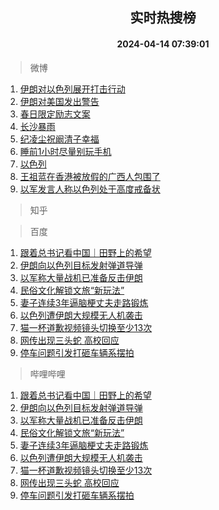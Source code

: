<div align="center"><h2>实时热搜榜</h2><h4>2024-04-14 07:39:01</h4></div>

> 微博  

1. [伊朗对以色列展开打击行动](https://s.weibo.com/weibo?q=%23%E4%BC%8A%E6%9C%97%E5%AF%B9%E4%BB%A5%E8%89%B2%E5%88%97%E5%B1%95%E5%BC%80%E6%89%93%E5%87%BB%E8%A1%8C%E5%8A%A8%23&t=31&band_rank=1&Refer=top)<br />
2. [伊朗对美国发出警告](https://s.weibo.com/weibo?q=%23%E4%BC%8A%E6%9C%97%E5%AF%B9%E7%BE%8E%E5%9B%BD%E5%8F%91%E5%87%BA%E8%AD%A6%E5%91%8A%23&t=31&band_rank=2&Refer=top)<br />
3. [春日限定励志文案](https://s.weibo.com/weibo?q=%23%E6%98%A5%E6%97%A5%E9%99%90%E5%AE%9A%E5%8A%B1%E5%BF%97%E6%96%87%E6%A1%88%23&t=31&band_rank=3&Refer=top)<br />
4. [长沙暴雨](https://s.weibo.com/weibo?q=%E9%95%BF%E6%B2%99%E6%9A%B4%E9%9B%A8&t=31&band_rank=4&Refer=top)<br />
5. [纪凌尘祝阚清子幸福](https://s.weibo.com/weibo?q=%23%E7%BA%AA%E5%87%8C%E5%B0%98%E7%A5%9D%E9%98%9A%E6%B8%85%E5%AD%90%E5%B9%B8%E7%A6%8F%23&t=31&band_rank=5&Refer=top)<br />
6. [睡前1小时尽量别玩手机](https://s.weibo.com/weibo?q=%23%E7%9D%A1%E5%89%8D1%E5%B0%8F%E6%97%B6%E5%B0%BD%E9%87%8F%E5%88%AB%E7%8E%A9%E6%89%8B%E6%9C%BA%23&t=31&band_rank=6&Refer=top)<br />
7. [以色列](https://s.weibo.com/weibo?q=%E4%BB%A5%E8%89%B2%E5%88%97&t=31&band_rank=7&Refer=top)<br />
8. [王祖蓝在香港被放假的广西人包围了](https://s.weibo.com/weibo?q=%23%E7%8E%8B%E7%A5%96%E8%93%9D%E5%9C%A8%E9%A6%99%E6%B8%AF%E8%A2%AB%E6%94%BE%E5%81%87%E7%9A%84%E5%B9%BF%E8%A5%BF%E4%BA%BA%E5%8C%85%E5%9B%B4%E4%BA%86%23&t=31&band_rank=8&Refer=top)<br />
9. [以军发言人称以色列处于高度戒备状](https://s.weibo.com/weibo?q=%23%E4%BB%A5%E5%86%9B%E5%8F%91%E8%A8%80%E4%BA%BA%E7%A7%B0%E4%BB%A5%E8%89%B2%E5%88%97%E5%A4%84%E4%BA%8E%E9%AB%98%E5%BA%A6%E6%88%92%E5%A4%87%E7%8A%B6%23&t=31&band_rank=9&Refer=top)<br />

> 知乎  


> 百度  

1. [跟着总书记看中国｜田野上的希望](https://www.baidu.com/s?wd=%E8%B7%9F%E7%9D%80%E6%80%BB%E4%B9%A6%E8%AE%B0%E7%9C%8B%E4%B8%AD%E5%9B%BD%EF%BD%9C%E7%94%B0%E9%87%8E%E4%B8%8A%E7%9A%84%E5%B8%8C%E6%9C%9B&sa=fyb_news&rsv_dl=fyb_news)<br />
2. [伊朗向以色列目标发射弹道导弹](https://www.baidu.com/s?wd=%E4%BC%8A%E6%9C%97%E5%90%91%E4%BB%A5%E8%89%B2%E5%88%97%E7%9B%AE%E6%A0%87%E5%8F%91%E5%B0%84%E5%BC%B9%E9%81%93%E5%AF%BC%E5%BC%B9&sa=fyb_news&rsv_dl=fyb_news)<br />
3. [以军称大量战机已准备反击伊朗](https://www.baidu.com/s?wd=%E4%BB%A5%E5%86%9B%E7%A7%B0%E5%A4%A7%E9%87%8F%E6%88%98%E6%9C%BA%E5%B7%B2%E5%87%86%E5%A4%87%E5%8F%8D%E5%87%BB%E4%BC%8A%E6%9C%97&sa=fyb_news&rsv_dl=fyb_news)<br />
4. [民俗文化解锁文旅“新玩法”](https://www.baidu.com/s?wd=%E6%B0%91%E4%BF%97%E6%96%87%E5%8C%96%E8%A7%A3%E9%94%81%E6%96%87%E6%97%85%E2%80%9C%E6%96%B0%E7%8E%A9%E6%B3%95%E2%80%9D&sa=fyb_news&rsv_dl=fyb_news)<br />
5. [妻子连续3年逼脑梗丈夫走路锻炼](https://www.baidu.com/s?wd=%E5%A6%BB%E5%AD%90%E8%BF%9E%E7%BB%AD3%E5%B9%B4%E9%80%BC%E8%84%91%E6%A2%97%E4%B8%88%E5%A4%AB%E8%B5%B0%E8%B7%AF%E9%94%BB%E7%82%BC&sa=fyb_news&rsv_dl=fyb_news)<br />
6. [以色列遭伊朗大规模无人机袭击](https://www.baidu.com/s?wd=%E4%BB%A5%E8%89%B2%E5%88%97%E9%81%AD%E4%BC%8A%E6%9C%97%E5%A4%A7%E8%A7%84%E6%A8%A1%E6%97%A0%E4%BA%BA%E6%9C%BA%E8%A2%AD%E5%87%BB&sa=fyb_news&rsv_dl=fyb_news)<br />
7. [猫一杯道歉视频镜头切换至少13次](https://www.baidu.com/s?wd=%E7%8C%AB%E4%B8%80%E6%9D%AF%E9%81%93%E6%AD%89%E8%A7%86%E9%A2%91%E9%95%9C%E5%A4%B4%E5%88%87%E6%8D%A2%E8%87%B3%E5%B0%9113%E6%AC%A1&sa=fyb_news&rsv_dl=fyb_news)<br />
8. [网传出现三头蛇 高校回应](https://www.baidu.com/s?wd=%E7%BD%91%E4%BC%A0%E5%87%BA%E7%8E%B0%E4%B8%89%E5%A4%B4%E8%9B%87+%E9%AB%98%E6%A0%A1%E5%9B%9E%E5%BA%94&sa=fyb_news&rsv_dl=fyb_news)<br />
9. [停车问题引发打砸车辆系摆拍](https://www.baidu.com/s?wd=%E5%81%9C%E8%BD%A6%E9%97%AE%E9%A2%98%E5%BC%95%E5%8F%91%E6%89%93%E7%A0%B8%E8%BD%A6%E8%BE%86%E7%B3%BB%E6%91%86%E6%8B%8D&sa=fyb_news&rsv_dl=fyb_news)<br />

> 哔哩哔哩  

1. [跟着总书记看中国｜田野上的希望](https://www.baidu.com/s?wd=%E8%B7%9F%E7%9D%80%E6%80%BB%E4%B9%A6%E8%AE%B0%E7%9C%8B%E4%B8%AD%E5%9B%BD%EF%BD%9C%E7%94%B0%E9%87%8E%E4%B8%8A%E7%9A%84%E5%B8%8C%E6%9C%9B&sa=fyb_news&rsv_dl=fyb_news)<br />
2. [伊朗向以色列目标发射弹道导弹](https://www.baidu.com/s?wd=%E4%BC%8A%E6%9C%97%E5%90%91%E4%BB%A5%E8%89%B2%E5%88%97%E7%9B%AE%E6%A0%87%E5%8F%91%E5%B0%84%E5%BC%B9%E9%81%93%E5%AF%BC%E5%BC%B9&sa=fyb_news&rsv_dl=fyb_news)<br />
3. [以军称大量战机已准备反击伊朗](https://www.baidu.com/s?wd=%E4%BB%A5%E5%86%9B%E7%A7%B0%E5%A4%A7%E9%87%8F%E6%88%98%E6%9C%BA%E5%B7%B2%E5%87%86%E5%A4%87%E5%8F%8D%E5%87%BB%E4%BC%8A%E6%9C%97&sa=fyb_news&rsv_dl=fyb_news)<br />
4. [民俗文化解锁文旅“新玩法”](https://www.baidu.com/s?wd=%E6%B0%91%E4%BF%97%E6%96%87%E5%8C%96%E8%A7%A3%E9%94%81%E6%96%87%E6%97%85%E2%80%9C%E6%96%B0%E7%8E%A9%E6%B3%95%E2%80%9D&sa=fyb_news&rsv_dl=fyb_news)<br />
5. [妻子连续3年逼脑梗丈夫走路锻炼](https://www.baidu.com/s?wd=%E5%A6%BB%E5%AD%90%E8%BF%9E%E7%BB%AD3%E5%B9%B4%E9%80%BC%E8%84%91%E6%A2%97%E4%B8%88%E5%A4%AB%E8%B5%B0%E8%B7%AF%E9%94%BB%E7%82%BC&sa=fyb_news&rsv_dl=fyb_news)<br />
6. [以色列遭伊朗大规模无人机袭击](https://www.baidu.com/s?wd=%E4%BB%A5%E8%89%B2%E5%88%97%E9%81%AD%E4%BC%8A%E6%9C%97%E5%A4%A7%E8%A7%84%E6%A8%A1%E6%97%A0%E4%BA%BA%E6%9C%BA%E8%A2%AD%E5%87%BB&sa=fyb_news&rsv_dl=fyb_news)<br />
7. [猫一杯道歉视频镜头切换至少13次](https://www.baidu.com/s?wd=%E7%8C%AB%E4%B8%80%E6%9D%AF%E9%81%93%E6%AD%89%E8%A7%86%E9%A2%91%E9%95%9C%E5%A4%B4%E5%88%87%E6%8D%A2%E8%87%B3%E5%B0%9113%E6%AC%A1&sa=fyb_news&rsv_dl=fyb_news)<br />
8. [网传出现三头蛇 高校回应](https://www.baidu.com/s?wd=%E7%BD%91%E4%BC%A0%E5%87%BA%E7%8E%B0%E4%B8%89%E5%A4%B4%E8%9B%87+%E9%AB%98%E6%A0%A1%E5%9B%9E%E5%BA%94&sa=fyb_news&rsv_dl=fyb_news)<br />
9. [停车问题引发打砸车辆系摆拍](https://www.baidu.com/s?wd=%E5%81%9C%E8%BD%A6%E9%97%AE%E9%A2%98%E5%BC%95%E5%8F%91%E6%89%93%E7%A0%B8%E8%BD%A6%E8%BE%86%E7%B3%BB%E6%91%86%E6%8B%8D&sa=fyb_news&rsv_dl=fyb_news)<br />
